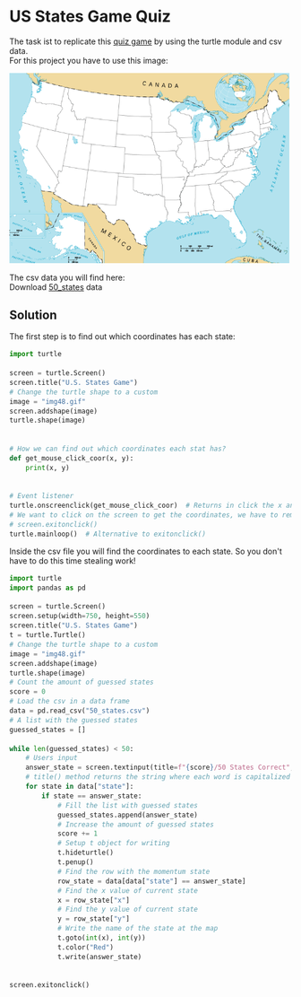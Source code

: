 # US States Game Quiz

The task ist to replicate this [quiz game](https://www.sporcle.com/games/g/states) by using the turtle module and csv data.
<br>
For this project you have to use this image:

<p align="left">
<img src="https://github.com/Olexandr-Andriyenko/Python-learning-path/blob/main/illustrations/img48.gif" width="500">
<p>

The csv data you will find here:
<br>
Download [50_states](https://github.com/Olexandr-Andriyenko/Python-learning-path/blob/main/Files/50_states.csv) data

## Solution
  
The first step is to find out which coordinates has each state:

```python
import turtle

screen = turtle.Screen()
screen.title("U.S. States Game")
# Change the turtle shape to a custom
image = "img48.gif"
screen.addshape(image)
turtle.shape(image)


# How we can find out which coordinates each stat has?
def get_mouse_click_coor(x, y):
    print(x, y)


# Event listener
turtle.onscreenclick(get_mouse_click_coor)  # Returns in click the x and y coordinate
# We want to click on the screen to get the coordinates, we have to remove next line
# screen.exitonclick()
turtle.mainloop()  # Alternative to exitonclick()

```

Inside the csv file you will find the coordinates to each state. So you don't have to do this time stealing work!

```python
import turtle
import pandas as pd

screen = turtle.Screen()
screen.setup(width=750, height=550)
screen.title("U.S. States Game")
t = turtle.Turtle()
# Change the turtle shape to a custom
image = "img48.gif"
screen.addshape(image)
turtle.shape(image)
# Count the amount of guessed states
score = 0
# Load the csv in a data frame
data = pd.read_csv("50_states.csv")
# A list with the guessed states
guessed_states = []

while len(guessed_states) < 50:
    # Users input
    answer_state = screen.textinput(title=f"{score}/50 States Correct", prompt="What's another state's name?").title()
    # title() method returns the string where each word is capitalized
    for state in data["state"]:
        if state == answer_state:
            # Fill the list with guessed states
            guessed_states.append(answer_state)
            # Increase the amount of guessed states
            score += 1
            # Setup t object for writing
            t.hideturtle()
            t.penup()
            # Find the row with the momentum state
            row_state = data[data["state"] == answer_state]
            # Find the x value of current state
            x = row_state["x"]
            # Find the y value of current state
            y = row_state["y"]
            # Write the name of the state at the map
            t.goto(int(x), int(y))
            t.color("Red")
            t.write(answer_state)


screen.exitonclick()

```

